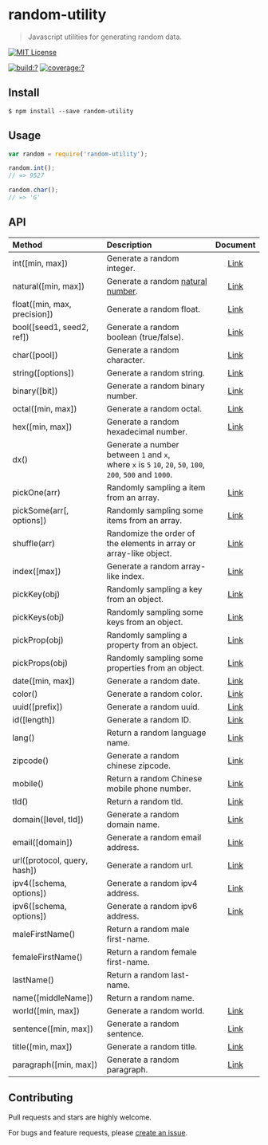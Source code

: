 # random-utility

> Javascript utilities for generating random data.


[![MIT License](https://img.shields.io/badge/license-MIT_License-green.svg?style=flat-square)](https://github.com/mock-end/random-utility/blob/master/LICENSE)

[![build:?](https://img.shields.io/travis/mock-end/random-utility/master.svg?style=flat-square)](https://travis-ci.org/mock-end/random-utility)
[![coverage:?](https://img.shields.io/coveralls/mock-end/random-utility/master.svg?style=flat-square)](https://coveralls.io/github/mock-end/random-utility)


## Install

```
$ npm install --save random-utility
```

## Usage

```js
var random = require('random-utility');

random.int();
// => 9527

random.char();
// => 'G'

```

## API

| Method | Description  | Document |
|:-------|:-------------|:--------:|
| int([min, max])  | Generate a random integer.  | [Link](https://github.com/mock-end/random-integral#random-integral)  |
| natural([min, max])  | Generate a random [natural number](https://en.wikipedia.org/wiki/Natural_number).  | [Link](https://github.com/mock-end/random-natural#random-natural)  |
| float([min, max, precision])  | Generate a random float.  | [Link](https://github.com/mock-end/random-decimal#random-decimal)  |
| bool([seed1, seed2, ref])  | Generate a random boolean (true/false). | [Link](https://github.com/mock-end/random-bool#random-bool)  |
| char([pool])  | Generate a random character. | [Link](https://github.com/mock-end/random-char#random-char)  |
| string([options])  | Generate a random string. | [Link](https://github.com/mock-end/random-utility/blob/master/lib/string.js#L11)  |
| binary([bit]) | Generate a random binary number. | [Link](https://github.com/mock-end/random-binary#random-binary) |
| octal([min, max]) | Generate a random octal. | [Link](https://github.com/mock-end/random-octal#random-octal) |
| hex([min, max]) | Generate a random hexadecimal number. | [Link](https://github.com/mock-end/random-hexadecimal#random-hexadecimal) |
| dx() | Generate a number between `1` and `x`,<br> where `x` is `5` `10`, `20`, `50`, `100`, `200`, `500` and `1000`. |  |
| pickOne(arr) | Randomly sampling a item from an array. | [Link](https://github.com/mock-end/pick-item#pick-item) |
| pickSome(arr[, options]) | Randomly sampling some items from an array. | [Link](https://github.com/mock-end/pick-items#pick-items) |
| shuffle(arr) | Randomize the order of the elements in array or array-like object. | [Link](https://github.com/mock-end/shuffle-arr#shuffle-arr) |
| index([max]) | Generate a random array-like index. | [Link](https://github.com/mock-end/random-index#random-index) |
| pickKey(obj) | Randomly sampling a key from an object. | [Link](https://github.com/mock-end/pick-key#pick-key) |
| pickKeys(obj) | Randomly sampling some keys from an object. | [Link](https://github.com/mock-end/pick-keys#pick-keys) |
| pickProp(obj) | Randomly sampling a property from an object. | [Link](https://github.com/mock-end/pick-prop#pick-prop) |
| pickProps(obj) | Randomly sampling some properties from an object. | [Link](https://github.com/mock-end/pick-props#pick-props) |
| date([min, max]) | Generate a random date. | [Link](https://github.com/mock-end/random-datetime#random-datetime) |
| color() | Generate a random color. | [Link](https://github.com/mock-end/random-color#random-color) |
| uuid([prefix]) | Generate a random uuid. | [Link](https://github.com/mock-end/random-uuid#random-uuid) |
| id([length]) | Generate a random ID. | [Link](https://github.com/mock-end/random-identity#random-identity) |
| lang() | Return a random language name. | [Link](https://github.com/mock-end/random-lang#random-lang) |
| zipcode() | Generate a random chinese zipcode. | [Link](https://github.com/mock-end/random-zipcode#random-zipcode) |
| mobile() | Return a random Chinese mobile phone number. | [Link](https://github.com/mock-end/random-mobile#random-mobile) |
| tld() | Return a random tld. | [Link](https://github.com/mock-end/random-tld#random-tld) |
| domain([level, tld]) | Generate a random domain name. | [Link](https://github.com/mock-end/random-domains#random-domains) |
| email([domain]) | Generate a random email address. | [Link](https://github.com/mock-end/random-email#random-email) |
| url([protocol, query, hash]) | Generate a random url. | [Link](https://github.com/mock-end/random-uri#random-uri) |
| ipv4([schema, options]) | Generate a random ipv4 address. | [Link](https://github.com/mock-end/random-ipv4#random-ipv4) |
| ipv6([schema, options]) | Generate a random ipv6 address.| [Link](https://github.com/mock-end/random-ipv6#random-ipv6) |
| maleFirstName() | Return a random male first-name. | |
| femaleFirstName() | Return a random female first-name. | |
| lastName() | Return a random last-name. | |
| name([middleName]) | Return a random name. | |
| world([min, max]) | Generate a random world. | [Link](https://github.com/mock-end/random-lorem#random-lorem) |
| sentence([min, max]) | Generate a random sentence. | [Link](https://github.com/mock-end/random-sentence#random-sentence) |
| title([min, max]) | Generate a random title. | [Link](https://github.com/mock-end/random-title#random-title) |
| paragraph([min, max]) | Generate a random paragraph. | [Link](https://github.com/mock-end/random-paragraph#random-paragraph) |


## Contributing

Pull requests and stars are highly welcome.

For bugs and feature requests, please [create an issue](https://github.com/mock-end/random-utility/issues/new).

